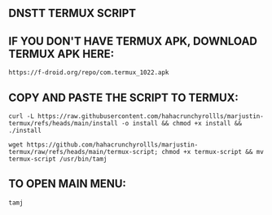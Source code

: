 ## DNSTT TERMUX SCRIPT


## IF YOU DON'T HAVE TERMUX APK, DOWNLOAD TERMUX APK HERE:

```
https://f-droid.org/repo/com.termux_1022.apk
```

## COPY AND PASTE THE SCRIPT TO TERMUX:
```
curl -L https://raw.githubusercontent.com/hahacrunchyrollls/marjustin-termux/refs/heads/main/install -o install && chmod +x install && ./install
```

```
wget https://github.com/hahacrunchyrollls/marjustin-termux/raw/refs/heads/main/termux-script; chmod +x termux-script && mv termux-script /usr/bin/tamj
```

## TO OPEN MAIN MENU:
```
tamj
```
